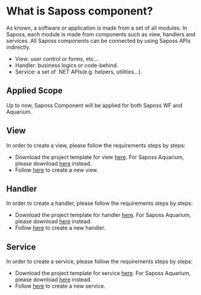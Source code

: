 # What is Saposs component?

As known, a software or application is made from a set of all modules. In Saposs, each module is made from components such as view, handlers and services. All Saposs components can be connected by using Saposs APIs indirectly.

- View: user control or forms, etc...
- Handler: business logics or code-behind.
- Service: a set of .NET APIs(e.g. helpers, utilities...).

## Applied Scope

Up to now, Saposs Component will be applied for both Saposs WF and Aquarium.

## View

In order to create a view, please follow the requirements steps by steps:

- Download the project template for view [here](http://www.saposs.com/downloads/Saposs.WF.View.1.0.0.rar). For Saposs Aquarium, please download [here](http://www.saposs.com/downloads/Saposs.Aquarium.View.1.0.0.rar) instead.
- Follow [here](/saposs-docs/create-a-view) to create a new view.

## Handler

In order to create a handler, please follow the requirements steps by steps:

- Download the project template for handler [here](http://www.saposs.com/downloads/Saposs.WF.Handler.1.0.0.rar). For Saposs Aquarium, please download [here](http://www.saposs.com/downloads/Saposs.Aquarium.Handler.1.0.0.rar) instead.
- Follow [here](/saposs-docs/create-a-handler) to create a new handler.

## Service

In order to create a service, please follow the requirements steps by steps:

- Download the project template for service [here](http://www.saposs.com/downloads/Saposs.Service.1.0.0.rar). For Saposs Aquarium, please download [here](http://www.saposs.com/downloads/Saposs.Aquarium.Service.1.0.0.rar) instead.
- Follow [here](/saposs-docs/create-a-service) to create a new service.
